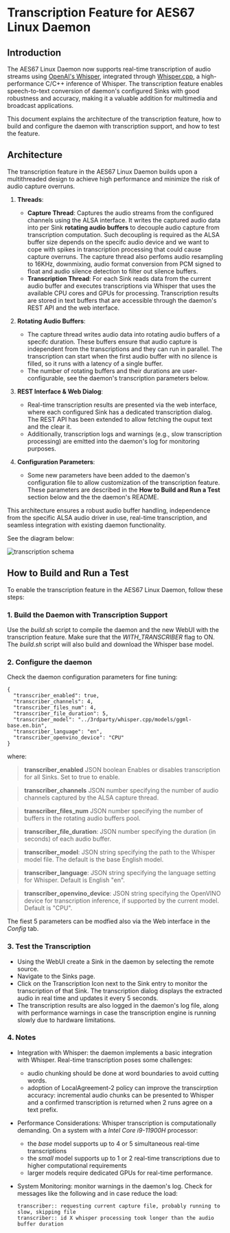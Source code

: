 # Transcription Feature for AES67 Linux Daemon

## Introduction

The AES67 Linux Daemon now supports real-time transcription of audio streams  using [OpenAI's Whisper](https://github.com/openai/whisper), integrated through [Whisper.cpp](https://github.com/ggml-org/whisper.cpp), a high-performance C/C++ inference of Whisper. The transcription feature enables speech-to-text conversion of daemon's configured Sinks with good robustness and accuracy, making it a valuable addition for multimedia and broadcast applications.

This document explains the architecture of the transcription feature, how to build and configure the daemon with transcription support, and how to test the feature.


## Architecture

The transcription feature in the AES67 Linux Daemon builds upon a multithreaded design to achieve high performance and minimize the risk of audio capture overruns.

1. **Threads**:
   - **Capture Thread**: Captures the audio streams from the configured channels using the ALSA interface. It writes the captured audio data into per Sink **rotating audio buffers** to decouple audio capture from transcription computation. Such decoupling is required as the ALSA buffer size depends on the specifc audio device and we want to cope with spikes in transcription processing that could cause capture overruns.
   The capture thread also perfoms audio resampling to 16KHz, downmixing, audio format conversion from PCM signed to float and audio silence detection to filter out silence buffers.
   - **Transcription Thread**: For each Sink reads data from the current audio buffer and executes transcriptions via Whisper that uses the available CPU cores and GPUs for processing. Transcription results are stored in text buffers that are accessible through the daemon's REST API and the web interface.

2. **Rotating Audio Buffers**:
   - The capture thread writes audio data into rotating audio buffers of a specifc duration. These buffers ensure that audio capture is independent from the transcriptions and they can run in parallel. The transcription can start when the first audio buffer with no silence is filled, so it runs with a latency of a single buffer.
   - The number of rotating buffers and their durations are user-configurable, see the daemon's transcription parameters below.

3. **REST Interface & Web Dialog**:
   - Real-time transcription results are presented via the web interface, where each configured Sink has a dedicated transcription dialog. The REST API has been extended to allow fetching the ouput text and the clear it.
   - Additionally, transcription logs and warnings (e.g., slow transcription processing) are emitted into the daemon's log for monitoring purposes.

4. **Configuration Parameters**:
   - Some new parameters have been added to the daemon's configuration file to allow customization of the transcription feature. These parameters are described in the **How to Build and Run a Test** section below and the the daemon's README.

This architecture ensures a robust audio buffer handling, independence from the specific ALSA audio driver in use, real-time transcription, and seamless integration with existing daemon functionality.

See the diagram below:

![transcription schema](https://github.com/user-attachments/assets/f5ebf0b7-0dcc-456a-9aea-8a54e83f2e7b)


## How to Build and Run a Test

To enable the transcription feature in the AES67 Linux Daemon, follow these steps:

### 1. Build the Daemon with Transcription Support

Use the _build.sh_ script to compile the daemon and the new WebUI with the transcription feature. Make sure that the _WITH_TRANSCRIBER_ flag to ON. The _build.sh_ script will also build and download the Whisper base model.

### 2. Configure the daemon

Check the daemon configuration parameters for fine tuning:


    {
      "transcriber_enabled": true,
      "transcriber_channels": 4,
	  "transcriber_files_num": 4,
      "transcriber_file_duration": 5,
      "transcriber_model": "../3rdparty/whisper.cpp/models/ggml-base.en.bin",
      "transcriber_language": "en",
      "transcriber_openvino_device": "CPU"
    }

where:

> **transcriber\_enabled**
> JSON boolean Enables or disables transcription for all Sinks. Set to true to enable.

> **transcriber\_channels**
> JSON number specifying the number of audio channels captured by the ALSA capture thread.

> **transcriber\_files\_num**
> JSON number specifying the number of buffers in the rotating audio buffers pool.

> **transcriber\_file\_duration**: 
> JSON number specifying the duration (in seconds) of each audio buffer.

> **transcriber\_model**: 
> JSON string specifying the path to the Whisper model file. The default is the base English model.

> **transcriber\_language**: 
> JSON string specifying the language setting for Whisper. Default is English "en".

> **transcriber\_openvino\_device**: 
> JSON string specifying the OpenVINO device for transcription inference, if supported by the current model. Default is "CPU".

The fiest 5 parameters can be modfied also via the Web interface in the _Config_ tab.

### 3. Test the Transcription

- Using the WebUI create a Sink in the daemon by selecting the remote source.
- Navigate to the Sinks page.
- Click on the Transcription Icon next to the Sink entry to monitor the transcription of that Sink. The transcription dialog displays the extracted audio in real time and updates it every 5 seconds.
- The transcription results are also logged in the daemon's log file, along with performance warnings in case the transcription engine is running slowly due to hardware limitations.

### 4. Notes

- Integration with Whisper: the daemon implements a basic integration with Whisper. Real-time transcription poses some challenges: 
  - audio chunking should be done at word boundaries to avoid cutting words.
  - adoption of LocalAgreement-2 policy can improve the transcirption accuracy: incremental audio chunks can be presented to Whisper and a confirmed transcription is returned when 2 runs agree on a text prefix.
- Performance Considerations: Whisper transcription is computationally demanding. On a system with a _Intel Core i9-11900H_ processor:
  - the _base_ model supports up to 4 or 5 simultaneous real-time transcriptions
  - the _small_ model supports up to 1 or 2 real-time transcriptions due to higher computational requirements
   - larger models require dedicated GPUs for real-time performance.

- System Monitoring: monitor warnings in the daemon's log. Check for messages like the following and in case reduce the load:

      transcriber:: requesting current capture file, probably running to slow, skipping file     
      transcriber:: id X whisper processing took longer than the audio buffer duration


